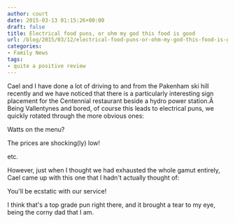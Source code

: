 ```yaml
---
author: court
date: 2015-03-13 01:15:26+00:00
draft: false
title: Electrical food puns, or ohm my god this food is good
url: /blog/2015/03/12/electrical-food-puns-or-ohm-my-god-this-food-is-good/
categories:
- Family News
tags:
- quite a positive review
---
```


Cael and I have done a lot of driving to and from the Pakenham ski hill recently and we have noticed that there is a particularly interesting sign placement for the Centennial restaurant beside a hydro power station.Â  Being Vallentynes and bored, of course this leads to electrical puns, we quickly rotated through the more obvious ones:

Watts on the menu?

The prices are shocking(ly) low!

etc.

However, just when I thought we had exhausted the whole gamut entirely, Cael came up with this one that I hadn't actually thought of:

You'll be ecstatic with our service!

I think that's a top grade pun right there, and it brought a tear to my eye, being the corny dad that I am.
